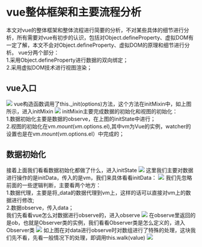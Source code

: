 # vue整体框架和主要流程分析
本文对vue的整体框架和整体流程进行简要的分析，不对某些具体的细节进行分析，所有需要对vue有初步的认识，包括对Object.defineProperty、虚拟DOM有一定了解，本文不会对Object.defineProperty、虚拟DOM的原理和细节进行分析。
vue分两个部分：<br>
1.采用Object.defineProperty进行数据的双向绑定；<br>
2.采用虚拟DOM技术进行视图渲染；
## vue入口
![](https://github.com/jackfxq/vue-source/raw/master/images/1.png)
vue构造函数调用了this._init(options)方法，这个方法在initMixin中，如上图所示，进入initMixin
![](https://github.com/jackfxq/vue-source/raw/master/images/2.png)
initMixin主要完成数据的初始化和视图的初始化：<br> 
1.数据初始化主要是数据的observe，在上图的initState中进行；<br> 
2.视图的初始化在vm.$mount(vm.$options.el),其中vm为Vue的实例，watcher的设置也是在vm.$mount(vm.$options.el）中完成的；<br> 
## 数据初始化
接着上面我们看看数据初始化都做了什么，进入initState
![](https://github.com/jackfxq/vue-source/raw/master/images/3.png)
这里我们主要对数据进行操作的是initData，传入的是vm，我们来具体看看initData：
![](https://github.com/jackfxq/vue-source/raw/master/images/4.png)
我们先忽略前面的一些逻辑判断，主要看两个地方：<br>
1.数据代理，主要是将_data的数据代理到vm上，这样的话可以直接对vm上的数据进行修改;<br>
2.数据observe，传入data；<br>
我们先看看vue怎么对数据进行observe的，进入observe
![](https://github.com/jackfxq/vue-source/raw/master/images/5.png)
在observe里返回的是ob，也就是Observer类的实例，我们看看Observer类是怎么定义的，进入Observer类
![](https://github.com/jackfxq/vue-source/raw/master/images/6.png)
如上图在对data进行observe时对数组进行了特殊的处理，这块我们先不看，先看一般情况下的处理，即调用this.walk(value)
![](https://github.com/jackfxq/vue-source/raw/master/images/7.png)
